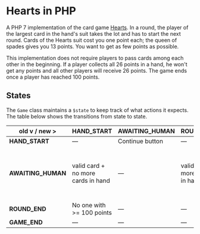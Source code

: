 Hearts in PHP
=============
A PHP 7 implementation of the card game [Hearts](https://en.wikipedia.org/wiki/Hearts).
In a round, the player of the largest card in the hand's suit takes the lot and 
has to start the next round. Cards of the Hearts suit cost you one point each; 
the queen of spades gives you 13 points. You want to get as few points as 
possible.

This implementation does not require players to pass cards among each other in 
the beginning. If a player collects all 26 points in a hand, he won't get any 
points and all other players will receive 26 points. The game ends once a 
player has reached 100 points.

States
------
The `Game` class maintains a `$state` to keep track of what actions it
expects. The table below shows the transitions from state to state.

| old v / new > | HAND_START | AWAITING_HUMAN | ROUND_END | GAME_END |
| ------------- | ---------- | -------------- | --------- | -------- |
| **HAND_START** | — | Continue button | — | — |
| **AWAITING_HUMAN** | valid card + no more cards in hand | — | valid card + more cards in hand | valid card + no more cards in hand + someone has >= 100 pts | — |
| **ROUND_END** | No one with >= 100 points | — | — | — |
| **GAME_END** | — | — | — | — |
